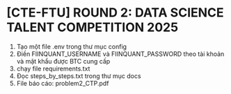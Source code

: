 # [CTE-FTU] ROUND 2: DATA SCIENCE TALENT COMPETITION 2025
1. Tạo một file .env trong thư mục config
2. Điền FIINQUANT_USERNAME và FIINQUANT_PASSWORD theo tài khoản và mật khẩu được BTC cung cấp
3. chạy file requirements.txt
4. Đọc steps_by_steps.txt trong thư mục docs
5. File báo cáo: problem2_CTP.pdf
